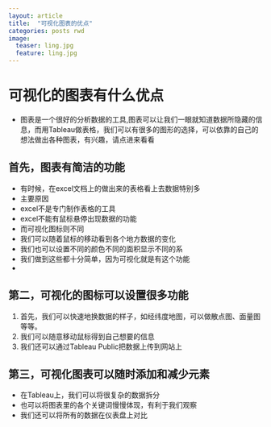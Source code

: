 ```yaml
---
layout: article
title:  "可视化图表的优点"
categories: posts rwd
image:
  teaser: ling.jpg
  feature: ling.jpg
---
```


# 可视化的图表有什么优点

- 图表是一个很好的分析数据的工具,图表可以让我们一眼就知道数据所隐藏的信息，而用Tableau做表格，我们可以有很多的图形的选择，可以依靠的自己的想法做出各种图表，有兴趣，请点进来看看

## 首先，图表有简洁的功能

 - 有时候，在excel文档上的做出来的表格看上去数据特别多
 - 主要原因
 - excel不是专门制作表格的工具
 - excel不能有鼠标悬停出现数据的功能
 - 而可视化图标则不同
 - 我们可以随着鼠标的移动看到各个地方数据的变化
 - 我们也可以设置不同的颜色不同的面积显示不同的系
 - 我们做到这些都十分简单，因为可视化就是有这个功能
 - 
 


## 第二，可视化的图标可以设置很多功能

 1. 首先，我们可以快速地换数据的样子，如经纬度地图，可以做散点图、面量图等等。
 2. 我们可以随意移动鼠标得到自己想要的信息
 3. 我们还可以通过Tableau Public把数据上传到网站上



## 第三，可视化图表可以随时添加和减少元素

- 在Tableau上，我们可以将很复杂的数据拆分
- 也可以将图表里的各个关键词慢慢体现，有利于我们观察
- 我们还可以将所有的数据在仪表盘上对比



